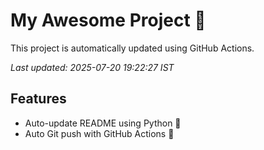 # My Awesome Project 🚀

This project is automatically updated using GitHub Actions.

_Last updated: 2025-07-20 19:22:27 IST_

## Features
- Auto-update README using Python 🐍
- Auto Git push with GitHub Actions 🤖
